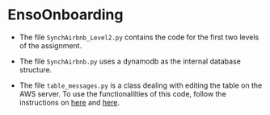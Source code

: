# EnsoOnboarding

* The file `SynchAirbnb_Level2.py` contains the code for the first two levels of the assignment.

* The file `SynchAirbnb.py` uses a dynamodb as the internal database structure.

* The file `table_messages.py` is a class dealing with editing the table on the AWS server. To use the functionalilties of this code, follow the instructions on [here](https://aws.amazon.com/getting-started/hands-on/create-nosql-table/) and [here](https://docs.aws.amazon.com/amazondynamodb/latest/developerguide/GettingStarted.Python.html).
